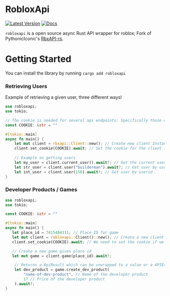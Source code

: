 # RobloxApi
[![Latest Version](https://img.shields.io/crates/v/robloxapi.svg)](https://crates.io/crates/robloxapi) [![Docs](https://img.shields.io/badge/docs.rs-robloxapi-green)](https://docs.rs/robloxapi)

`robloxapi` is a open source async Rust API wrapper for roblox; Fork of PythonicIconic's [RbxAPI-rs](https://github.com/PythonicIconic/RbxAPI-rs). 

# Getting Started
You can install the library by running `cargo add robloxapi`

### Retrieving Users
Example of retrieving a given user, three different ways!
```rust
use robloxapi;
use tokio;

// The cookie is needed for several api endpoints; Specifically those which interact with acccount / game data.
const COOKIE: &str = ""

#[tokio::main]
async fn main() {
    let mut client = rbxapi::Client::new(); // Create new client Instance
    client.set_cookie(COOKIE).await; // Set the cookie for the client instance
    
    // Example on getting users
    let my_user = client.current_user().await?; // Get the current user
    let str_user = client.user("builderman").await?; // Get user by username
    let int_user = client.user(156).await?; // Get user by userid
}
```

### Developer Products / Games
```rust
use robloxapi;
use tokio;

const COOKIE: &str = ""

#[tokio::main]
async fn main() {
   let place_id = 7415484311; // Place ID for game
   let mut client = robloxapi::Client()::new(); // Create a new client instance
   client.set_cookie(COOKIE).await; // We need to set the cookie if we want to have permissions for creating developer products

   // Create a new game given place id
   let mut game = client.game(place_id).await?;

    // Returns a ApiResult which can be unwrapped to a value or a APIError
    let dev_product = game.create_dev_product(
        "name-of-dev-product", // Name of the developer product
        17 // Price of the developer product
    ).await?;
}

```
